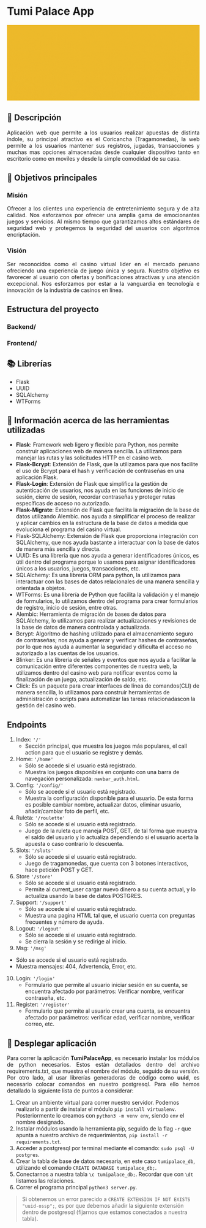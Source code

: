 # Tumi Palace App

<img src="./src/tumipalace.gif">


## 📝 Descripción
<p align="justify">
Aplicación web que permite a los usuarios realizar apuestas de distinta índole, su principal atractivo es el Coricancha (Tragamonedas), la web permite a los usuarios mantener sus registros, jugadas, transacciones y muchas mas opciones almacenadas desde cualquier dispositivo tanto en escritorio como en moviles y desde la simple comodidad de su casa.
</p>


## 📌 Objetivos principales
### Misión
<p align="justify">
    Ofrecer a los clientes una experiencia de entretenimiento segura y de alta calidad. Nos esforzamos por ofrecer una amplia gama de emocionantes juegos y servicios. Al mismo tiempo que garantizamos altos estándares de seguridad web y protegemos la seguridad del usuarios con algoritmos encriptación.
</p>

### Visión
<p align="justify">
    Ser reconocidos como el casino virtual lider en el mercado peruano ofreciendo una experiencia de juego única y segura. Nuestro objetivo es favorecer al usuario con ofertas y bonificaciones atractivas y una atención excepcional. Nos esforzamos por estar a la vanguardia en tecnología e innovación de la industria de casinos en línea.
</p>


## Estructura del proyecto
### Backend/

### Frontend/

## 📚 Librerías
- Flask
- UUID
- SQLAlchemy
- WTForms

## 📄 Información acerca de las herramientas utilizadas
- **Flask**: Framework web ligero y flexible para Python, nos permite construir aplicaciones web de manera sencilla. La utilizamos para manejar las rutas y las solicitudes HTTP en el casino web.
- **Flask-Bcrypt**: Extensión de Flask, que la utilizamos para que nos facilite el uso de Bcrypt para el hash y verificación de contraseñas en una aplicación Flask.
- **Flask-Login**: Extensión de Flask que simplifica la gestión de autenticación de usuarios, nos ayuda en las funciones de inicio de sesión, cierre de sesión, recordar contraseñas y proteger rutas específicas de acceso no autorizado.
- **Flask-Migrate**: Extensión de Flask que facilita la migración de la base de datos utilizando Alembic. nos ayuda a simplificar el proceso de realizar y aplicar cambios en la estructura de la base de datos a medida que evoluciona el programa del casino virtual.
- Flask-SQLAlchemy: Extensión de Flask que proporciona integración con SQLAlchemy, que nos ayuda bastante a interactuar con la base de datos de manera más sencilla y directa.
- UUID: Es una librería que nos ayuda a generar identificadores únicos, es útil dentro del programa porque lo usamos para asignar identificadores únicos a los usuarios, juegos, transacciones, etc.
- SQLAlchemy: Es una librería ORM para python, la utilizamos para interactuar con las bases de datos relacionales de una manera sencilla y orientada a objetos.
- WTForms: Es una librería de Python que facilita la validación y el manejo de formularios, lo utilizamos dentro del programa para crear formularios de registro, inicio de sesión, entre otras.
- Alembic: Herramienta de migración de bases de datos para SQLAlchemy, lo utilizamos para realizar actualizaciones y revisiones de la base de datos de manera controlada y actualizada.
- Bcrypt: Algoritmo de hashing utilizado para el almacenamiento seguro de contraseñas; nos ayuda a generar y verificar hashes de contraseñas, por lo que nos ayuda a aumentar la seguridad y dificulta el acceso no autorizado a las cuentas de los usuarios.
- Blinker: Es una librería de señales y eventos que nos ayuda a facilitar la comunicación entre diferentes componentes de nuestra web, la utilizamos dentro del casino web para notificar eventos como la finalización de un juego, actualización de saldo, etc.
- Click: Es un paquete para crear interfaces de línea de comandos(CLI) de manera sencilla, lo utilizamos para construir herramientas de administración o scripts para automatizar las tareas relacionadascon la gestión del casino web.

## Endpoints
1. Index: `'/'`
   - Sección principal, que muestra los juegos más populares, el call action para que el usuario se registre y demás.
2. Home: `'/home'`
   - Sólo se accede si el usuario está registrado.
   - Muestra los juegos disponibles en conjunto con una barra de navegación personalizada: `navbar_auth.html`.
3. Config: `'/config/'`
   - Sólo se accede si el usuario está registrado.
   - Muestra la configuración disponible para el usuario. De esta forma es posible cambiar nombre, actualizar datos, eliminar usuario, añadir/cambiar foto de perfil, etc.
4. Ruleta: `'/roulette'`
   - Sólo se accede si el usuario está registrado.
   - Juego de la ruleta que maneja POST, GET, de tal forma que muestra el saldo del usuario y lo actualiza dependiendo si el usuario acerta la apuesta o caso contrario lo descuenta.
5. Slots: `'/slots'`
   - Sólo se accede si el usuario está registrado.
   - Juego de tragamonedas, que cuenta con 3 botones interactivos, hace petición POST y GET.
6. Store `'/store'`
   - Sólo se accede si el usuario está registrado.
   - Permite al current_user cargar nuevo dinero a su cuenta actual, y lo actualiza usando la base de datos POSTGRES.
7. Support: `'/support'`
   - Sólo se accede si el usuario está registrado.
   - Muestra una pagina HTML tal que, el usuario cuenta con preguntas frecuentes y número de ayuda.
8. Logout: `'/logout'`
   - Sólo se accede si el usuario está registrado.
   - Se cierra la sesión y se redirige al inicio.
9.  Msg: `'/msg'`
   - Sólo se accede si el usuario está registrado.
   - Muestra mensajes: 404, Advertencia, Error, etc.
10. Login: `'/login'`
    - Formulario que permite al usuario iniciar sesión en su cuenta, se encuentra afectado por parámetros: Verificar nombre, verificar contraseña, etc.
11. Register: `'/register'`
    - Formulario que permite al usuario crear una cuenta, se encuentra afectado por parámetros: verificar edad, verificar nombre, verificar correo, etc.


## 🚀 Desplegar aplicación
<p align="justify">
    Para correr la aplicación <strong>TumiPalaceApp</strong>, es necesario instalar los módulos de python necesarios. Estos están detallados dentro del archivo requirements.txt, que muestra el nombre del módulo, seguido de su versión. Por otro lado, al usar librerías generadoras de código como <strong>uuid</strong>, es necesario colocar comandos en nuestro postgresql. Para ello hemos detallado la siguiente lista de puntos a considerar:
</p>

1. Crear un ambiente virtual para correr nuestro servidor. Podemos realizarlo a partir de instalar el módulo `pip install virtualenv`. Posteriormente lo creamos con `python3 -m venv env`, siendo `env` el nombre designado.
2. Instalar módulos usando la herramienta pip, seguido de la flag `-r` que apunta a nuestro archivo de requerimientos, `pip install -r requirements.txt`.
3. Acceder a postgresql por terminal mediante el comando: `sudo psql -U postgres`.
4. Crear la tabla de base de datos necesaria, en este caso `tumipalace_db`, utilizando el comando `CREATE DATABASE tumipalace_db;`.
5. Conectarnos a nuestra tabla `\c tumipalace_db;`. Recordar que con `\dt` listamos las relaciones.
6. Correr el programa principal `python3 server.py`.

> Si obtenemos un error parecido a `CREATE EXTENSION IF NOT EXISTS "uuid-ossp";`, es por que debemos añadir la siguiente extensión dentro de postgresql (fijarnos que estamos conectados a nuestra tabla).
